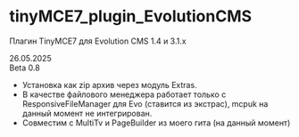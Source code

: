 # tinyMCE7_plugin_EvolutionCMS
Плагин TinyMCE7 для Evolution CMS 1.4 и 3.1.х


26.05.2025 <br>
Beta 0.8

- Установка как zip архив через модуль Extras. <br>
- В качестве файлового менеджера работает только с ResponsiveFileManager для Evo (ставится из экстрас), mcpuk на данный момент не интегрирован. <br>
- Совместим с MultiTv и PageBuilder из моего гита (на данный момент) <br>
